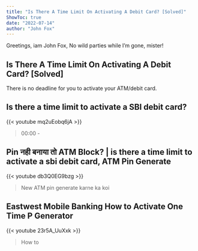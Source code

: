 ```yaml
---
title: "Is There A Time Limit On Activating A Debit Card? [Solved]"
ShowToc: true 
date: "2022-07-14"
author: "John Fox" 
---
```


Greetings, iam John Fox, No wild parties while I’m gone, mister!
## Is There A Time Limit On Activating A Debit Card? [Solved]
There is no deadline for you to activate your ATM/debit card.

## Is there a time limit to activate a SBI debit card?
{{< youtube mq2uEobq6jA >}}
>00:00 - 

## Pin नही बनाया तो ATM Block? | is there a time limit to activate a sbi debit card, ATM Pin Generate
{{< youtube db3Q0EG9bzg >}}
>New ATM pin generate karne ka koi 

## Eastwest Mobile Banking How to Activate One Time P Generator
{{< youtube 23r5A_UuXxk >}}
>How to 

